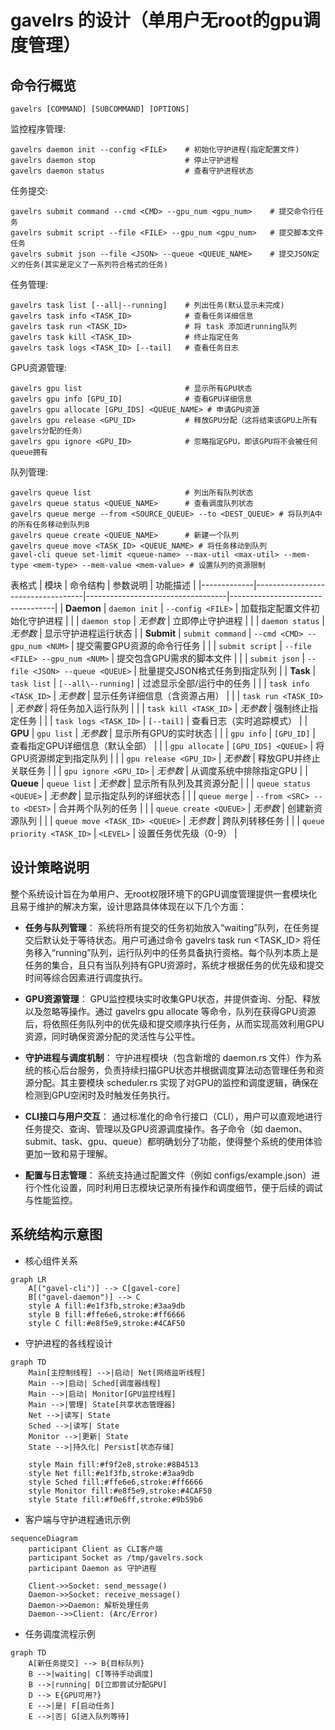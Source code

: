 # gavelrs 的设计（单用户无root的gpu调度管理）



## 命令行概览
`gavelrs [COMMAND] [SUBCOMMAND] [OPTIONS]`

监控程序管理:
```shell
gavelrs daemon init --config <FILE>    # 初始化守护进程(指定配置文件)
gavelrs daemon stop                    # 停止守护进程
gavelrs daemon status                  # 查看守护进程状态
```

任务提交:
```shell
gavelrs submit command --cmd <CMD> --gpu_num <gpu_num>    # 提交命令行任务
gavelrs submit script --file <FILE> --gpu_num <gpu_num>   # 提交脚本文件任务
gavelrs submit json --file <JSON> --queue <QUEUE_NAME>    # 提交JSON定义的任务(其实是定义了一系列符合格式的任务)
```

任务管理:
```shell
gavelrs task list [--all|--running]    # 列出任务(默认显示未完成)
gavelrs task info <TASK_ID>            # 查看任务详细信息
gavelrs task run <TASK_ID>             # 将 task 添加进running队列
gavelrs task kill <TASK_ID>            # 终止指定任务
gavelrs task logs <TASK_ID> [--tail]   # 查看任务日志
```

GPU资源管理:
```shell
gavelrs gpu list                       # 显示所有GPU状态
gavelrs gpu info [GPU_ID]              # 查看GPU详细信息
gavelrs gpu allocate [GPU_IDS] <QUEUE_NAME> # 申请GPU资源
gavelrs gpu release <GPU_ID>           # 释放GPU分配（这将结束该GPU上所有gavelrs分配的任务）
gavelrs gpu ignore <GPU_ID>            # 忽略指定GPU，即该GPU将不会被任何queue拥有
```

队列管理:
```shell
gavelrs queue list                     # 列出所有队列状态
gavelrs queue status <QUEUE_NAME>      # 查看调度队列状态
gavelrs queue merge --from <SOURCE_QUEUE> --to <DEST_QUEUE> # 将队列A中的所有任务移动到队列B
gavelrs queue create <QUEUE_NAME>      # 新建一个队列
gavelrs queue move <TASK_ID> <QUEUE_NAME> # 将任务移动到队列
gavel-cli queue set-limit <queue-name> --max-util <max-util> --mem-type <mem-type> --mem-value <mem-value> # 设置队列的资源限制
```

表格式
| 模块        | 命令结构                            | 参数说明                          | 功能描述                           |
|-------------|-----------------------------------|-----------------------------------|----------------------------------|
| **Daemon**  | `daemon init`                    | `--config <FILE>`                | 加载指定配置文件初始化守护进程     |
|             | `daemon stop`                    | _无参数_                         | 立即停止守护进程                 |
|             | `daemon status`                  | _无参数_                         | 显示守护进程运行状态             |
| **Submit**  | `submit command`                 | `--cmd <CMD> --gpu_num <NUM>`    | 提交需要GPU资源的命令行任务       |
|             | `submit script`                  | `--file <FILE> --gpu_num <NUM>`  | 提交包含GPU需求的脚本文件         |
|             | `submit json`                    | `--file <JSON> --queue <QUEUE>`  | 批量提交JSON格式任务到指定队列    |
| **Task**    | `task list`                      | `[--all\--running]`              | 过滤显示全部/运行中的任务        |
|             | `task info <TASK_ID>`            | _无参数_                         | 显示任务详细信息（含资源占用）   |
|             | `task run <TASK_ID>`             | _无参数_                         | 将任务加入运行队列               |
|             | `task kill <TASK_ID>`            | _无参数_                         | 强制终止指定任务                 |
|             | `task logs <TASK_ID>`            | `[--tail]`                       | 查看日志（实时追踪模式）         |
| **GPU**     | `gpu list`                       | _无参数_                         | 显示所有GPU的实时状态            |
|             | `gpu info`                       | `[GPU_ID]`                       | 查看指定GPU详细信息（默认全部）  |
|             | `gpu allocate`                   | `[GPU_IDS] <QUEUE>`              | 将GPU资源绑定到指定队列          |
|             | `gpu release <GPU_ID>`           | _无参数_                         | 释放GPU并终止关联任务            |
|             | `gpu ignore <GPU_ID>`            | _无参数_                         | 从调度系统中排除指定GPU          |
| **Queue**   | `queue list`                     | _无参数_                         | 显示所有队列及其资源分配         |
|             | `queue status <QUEUE>`           | _无参数_                         | 显示指定队列的详细状态           |
|             | `queue merge`                    | `--from <SRC> --to <DEST>`       | 合并两个队列的任务               |
|             | `queue create <QUEUE>`           | _无参数_                         | 创建新资源队列                   |
|             | `queue move <TASK_ID> <QUEUE>`   | _无参数_                         | 跨队列转移任务                   |
|             | `queue priority <TASK_ID>`       | `<LEVEL>`                        | 设置任务优先级（0-9）            |

## 设计策略说明
整个系统设计旨在为单用户、无root权限环境下的GPU调度管理提供一套模块化且易于维护的解决方案，设计思路具体体现在以下几个方面：

* **任务与队列管理**：
系统将所有提交的任务初始放入“waiting”队列，在任务提交后默认处于等待状态。用户可通过命令 gavelrs task run <TASK_ID> 将任务移入“running”队列，运行队列中的任务具备执行资格。每个队列本质上是任务的集合，且只有当队列持有GPU资源时，系统才根据任务的优先级和提交时间等综合因素进行调度执行。

* **GPU资源管理**：
GPU监控模块实时收集GPU状态，并提供查询、分配、释放以及忽略等操作。通过 gavelrs gpu allocate 等命令，队列在获得GPU资源后，将依照任务队列中的优先级和提交顺序执行任务，从而实现高效利用GPU资源，同时确保资源分配的灵活性与公平性。

* **守护进程与调度机制**：
守护进程模块（包含新增的 daemon.rs 文件）作为系统的核心后台服务，负责持续扫描GPU状态并根据调度算法动态管理任务和资源分配。其主要模块 scheduler.rs 实现了对GPU的监控和调度逻辑，确保在检测到GPU空闲时及时触发任务执行。

* **CLI接口与用户交互**：
通过标准化的命令行接口（CLI），用户可以直观地进行任务提交、查询、管理以及GPU资源调度操作。各子命令（如 daemon、submit、task、gpu、queue）都明确划分了功能，使得整个系统的使用体验更加一致和易于理解。

* **配置与日志管理**：
系统支持通过配置文件（例如 configs/example.json）进行个性化设置，同时利用日志模块记录所有操作和调度细节，便于后续的调试与性能监控。

## 系统结构示意图
* 核心组件关系
```mermaid
graph LR
    A[("gavel-cli")] --> C[gavel-core]
    B[("gavel-daemon")] --> C
    style A fill:#e1f3fb,stroke:#3aa9db
    style B fill:#ffe6e6,stroke:#ff6666
    style C fill:#e8f5e9,stroke:#4CAF50
```
* 守护进程的各线程设计
```mermaid
graph TD
    Main[主控制线程] -->|启动| Net[网络监听线程]
    Main -->|启动| Sched[调度器线程]
    Main -->|启动| Monitor[GPU监控线程]
    Main -->|管理| State[共享状态管理器]
    Net -->|读写| State
    Sched -->|读写| State
    Monitor -->|更新| State
    State -->|持久化| Persist[状态存储]
    
    style Main fill:#f9f2e8,stroke:#8B4513
    style Net fill:#e1f3fb,stroke:#3aa9db
    style Sched fill:#ffe6e6,stroke:#ff6666
    style Monitor fill:#e8f5e9,stroke:#4CAF50
    style State fill:#f0e6ff,stroke:#9b59b6
```


* 客户端与守护进程通讯示例
```mermaid
sequenceDiagram
    participant Client as CLI客户端
    participant Socket as /tmp/gavelrs.sock
    participant Daemon as 守护进程
    
    Client->>Socket: send_message()
    Daemon->>Socket: receive_message()
    Daemon->>Daemon: 解析处理任务
    Daemon-->>Client: (Arc/Error)
```

* 任务调度流程示例
```mermaid
graph TD
    A[新任务提交] --> B{目标队列}
    B -->|waiting| C[等待手动调度]
    B -->|running| D[立即尝试分配GPU]
    D --> E{GPU可用?}
    E -->|是| F[启动任务]
    E -->|否| G[进入队列等待]
```